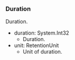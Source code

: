### Duration
Duration.

- duration: System.Int32
  - Duration.
- unit: RetentionUnit
  - Unit of duration.
